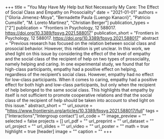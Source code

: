 +++
title = "You May Have My Help but Not Necessarily My Care: The Effect of Social Class and Empathy on Prosociality"
date = "2021-01-01"
authors = ["Gloria Jimenez-Moya", "Bernadette Paula {Luengo Kanacri}", "Patricio Cumsille", "M. Loreto Martinez", "Christian Berger"]
publication_types = ["2"]
publication = "Frontiers in Psychology, 12 588017. https://doi.org/10.3389/fpsyg.2021.588017"
publication_short = "Frontiers in Psychology, 12 588017. https://doi.org/10.3389/fpsyg.2021.588017"
abstract = "Previous research has focused on the relation between social class and prosocial behavior. However, this relation is yet unclear. In this work, we shed light on this issue by considering the effect of the level of empathy and the social class of the recipient of help on two types of prosociality, namely helping and caring. In one experimental study, we found that for high-class participants, empathy had a positive effect on helping, regardless of the recipient’s social class. However, empathy had no effect for low-class participants. When it comes to caring, empathy had a positive effect for both high and low-class participants, but only when the recipient of help belonged to the same social class. This highlights that empathy by itself is not sufficient to promote cooperative relations and that the social class of the recipient of help should be taken into account to shed light on this issue."
abstract_short = ""
url_source = "https://www.frontiersin.org/articles/10.3389/fpsyg.2021.588017/full"
tags = ["Interactions","Intergroup contact"]
url_code = ""
image_preview = ""
selected = false
projects = []
url_pdf = ""
url_preprint = ""
url_dataset = ""
url_project = ""
url_slides = ""
url_video = ""
url_poster = ""
math = true
highlight = true
[header]
image = ""
caption = ""
+++

